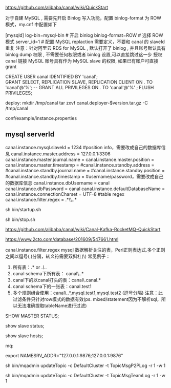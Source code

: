 https://github.com/alibaba/canal/wiki/QuickStart

对于自建 MySQL , 需要先开启 Binlog 写入功能，配置 binlog-format 为 ROW 模式，my.cnf 中配置如下

[mysqld]
log-bin=mysql-bin # 开启 binlog
binlog-format=ROW # 选择 ROW 模式
server_id=1 # 配置 MySQL replaction 需要定义，不要和 canal 的 slaveId 重复
注意：针对阿里云 RDS for MySQL , 默认打开了 binlog , 并且账号默认具有 binlog dump 权限 , 不需要任何权限或者 binlog 设置,可以直接跳过这一步
授权 canal 链接 MySQL 账号具有作为 MySQL slave 的权限, 如果已有账户可直接 grant

CREATE USER canal IDENTIFIED BY 'canal';  
GRANT SELECT, REPLICATION SLAVE, REPLICATION CLIENT ON *.* TO 'canal'@'%';
-- GRANT ALL PRIVILEGES ON *.* TO 'canal'@'%' ;
FLUSH PRIVILEGES;

deploy:
mkdir /tmp/canal
tar zxvf canal.deployer-$version.tar.gz  -C /tmp/canal

conf/example/instance.properties

## mysql serverId
canal.instance.mysql.slaveId = 1234
#position info，需要改成自己的数据库信息
canal.instance.master.address = 127.0.0.1:3306 
canal.instance.master.journal.name = 
canal.instance.master.position = 
canal.instance.master.timestamp = 
#canal.instance.standby.address = 
#canal.instance.standby.journal.name =
#canal.instance.standby.position = 
#canal.instance.standby.timestamp = 
#username/password，需要改成自己的数据库信息
canal.instance.dbUsername = canal  
canal.instance.dbPassword = canal
canal.instance.defaultDatabaseName =
canal.instance.connectionCharset = UTF-8
#table regex
canal.instance.filter.regex = .\*\\\\..\*

sh bin/startup.sh

sh bin/stop.sh




https://github.com/alibaba/canal/wiki/Canal-Kafka-RocketMQ-QuickStart



https://www.2cto.com/database/201609/547661.html

canal.instance.filter.regex	mysql 数据解析关注的表，Perl正则表达式.多个正则之间以逗号(,)分隔，转义符需要双斜杠(\\)
常见例子：
1. 所有表：.* or .*\\..*
2. canal schema下所有表： canal\\..*
3. canal下的以canal打头的表：canal\\.canal.*
4. canal schema下的一张表：canal.test1
5. 多个规则组合使用：canal\\..*,mysql.test1,mysql.test2 (逗号分隔)
注意：此过滤条件只针对row模式的数据有效(ps. mixed/statement因为不解析sql，所以无法准确提取tableName进行过滤)




SHOW MASTER STATUS;

show slave status;

show slave hosts;





mq:

export NAMESRV_ADDR="127.0.0.1:9876;127.0.0.1:9876"

sh bin/mqadmin updateTopic -c DefaultCluster -t TopicMsgP2PLog -r 1 -w 1

sh bin/mqadmin updateTopic -c DefaultCluster -t TopicMsgTeamLog -r 1 -w 1







